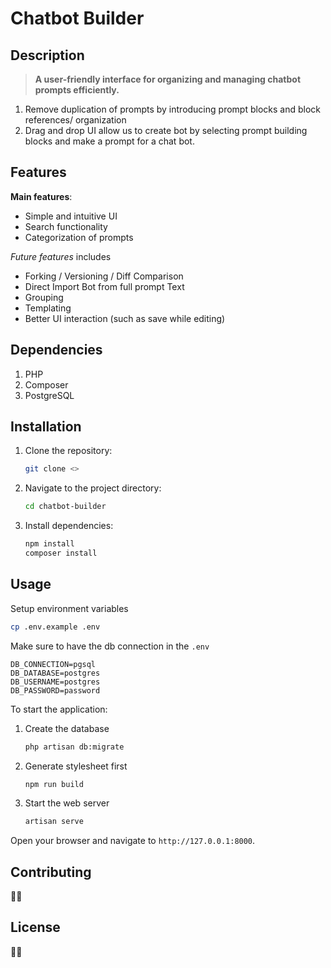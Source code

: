 # Chatbot Builder

## Description

> **A user-friendly interface for organizing and managing chatbot prompts efficiently.**

1. Remove duplication of prompts by introducing prompt blocks and block references/ organization
2. Drag and drop UI allow us to create bot by selecting prompt building blocks and make a prompt for a chat bot.

## Features

**Main features**:

- Simple and intuitive UI
- Search functionality
- Categorization of prompts

*Future features* includes

- Forking / Versioning / Diff Comparison
- Direct Import Bot from full prompt Text
- Grouping
- Templating
- Better UI interaction (such as save while editing)

## Dependencies

1. PHP
2. Composer
3. PostgreSQL

## Installation

1. Clone the repository:

    ```bash
    git clone <>
    ```

2. Navigate to the project directory:

    ```bash
    cd chatbot-builder
    ```

3. Install dependencies:

    ```bash
    npm install
    composer install
    ```

## Usage

Setup environment variables

```bash
cp .env.example .env
```

Make sure to have the db connection in the `.env`

```text
DB_CONNECTION=pgsql
DB_DATABASE=postgres
DB_USERNAME=postgres
DB_PASSWORD=password
```

To start the application:

1. Create the database

    ```bash
    php artisan db:migrate
    ```

2. Generate stylesheet first

    ```bash
    npm run build
    ```

3. Start the web server

    ```bash
    artisan serve
    ```

Open your browser and navigate to `http://127.0.0.1:8000`.

## Contributing

🤷‍♂️

## License

🤷‍♂️
